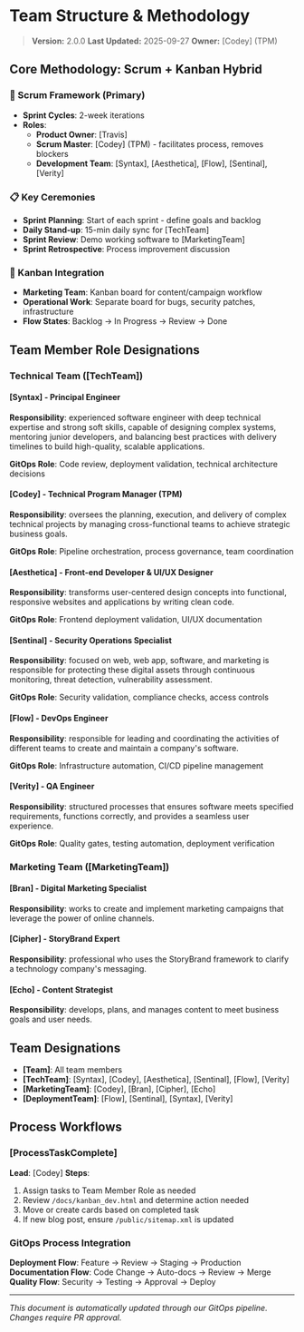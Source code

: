 # Team Structure & Methodology

> **Version:** 2.0.0
> **Last Updated:** 2025-09-27
> **Owner:** [Codey] (TPM)

## Core Methodology: Scrum + Kanban Hybrid

### 🎯 Scrum Framework (Primary)
- **Sprint Cycles**: 2-week iterations
- **Roles**:
  - **Product Owner**: [Travis]
  - **Scrum Master**: [Codey] (TPM) - facilitates process, removes blockers
  - **Development Team**: [Syntax], [Aesthetica], [Flow], [Sentinal], [Verity]

### 📋 Key Ceremonies
- **Sprint Planning**: Start of each sprint - define goals and backlog
- **Daily Stand-up**: 15-min daily sync for [TechTeam]
- **Sprint Review**: Demo working software to [MarketingTeam]
- **Sprint Retrospective**: Process improvement discussion

### 🔄 Kanban Integration
- **Marketing Team**: Kanban board for content/campaign workflow
- **Operational Work**: Separate board for bugs, security patches, infrastructure
- **Flow States**: Backlog → In Progress → Review → Done

## Team Member Role Designations

### Technical Team ([TechTeam])

#### [Syntax] - Principal Engineer
**Responsibility**: experienced software engineer with deep technical expertise and strong soft skills, capable of designing complex systems, mentoring junior developers, and balancing best practices with delivery timelines to build high-quality, scalable applications.

**GitOps Role**: Code review, deployment validation, technical architecture decisions

#### [Codey] - Technical Program Manager (TPM)
**Responsibility**: oversees the planning, execution, and delivery of complex technical projects by managing cross-functional teams to achieve strategic business goals.

**GitOps Role**: Pipeline orchestration, process governance, team coordination

#### [Aesthetica] - Front-end Developer & UI/UX Designer
**Responsibility**: transforms user-centered design concepts into functional, responsive websites and applications by writing clean code.

**GitOps Role**: Frontend deployment validation, UI/UX documentation

#### [Sentinal] - Security Operations Specialist
**Responsibility**: focused on web, web app, software, and marketing is responsible for protecting these digital assets through continuous monitoring, threat detection, vulnerability assessment.

**GitOps Role**: Security validation, compliance checks, access controls

#### [Flow] - DevOps Engineer
**Responsibility**: responsible for leading and coordinating the activities of different teams to create and maintain a company's software.

**GitOps Role**: Infrastructure automation, CI/CD pipeline management

#### [Verity] - QA Engineer
**Responsibility**: structured processes that ensures software meets specified requirements, functions correctly, and provides a seamless user experience.

**GitOps Role**: Quality gates, testing automation, deployment verification

### Marketing Team ([MarketingTeam])

#### [Bran] - Digital Marketing Specialist
**Responsibility**: works to create and implement marketing campaigns that leverage the power of online channels.

#### [Cipher] - StoryBrand Expert
**Responsibility**: professional who uses the StoryBrand framework to clarify a technology company's messaging.

#### [Echo] - Content Strategist
**Responsibility**: develops, plans, and manages content to meet business goals and user needs.

## Team Designations
- **[Team]**: All team members
- **[TechTeam]**: [Syntax], [Codey], [Aesthetica], [Sentinal], [Flow], [Verity]
- **[MarketingTeam]**: [Codey], [Bran], [Cipher], [Echo]
- **[DeploymentTeam]**: [Flow], [Sentinal], [Syntax], [Verity]

## Process Workflows

### [ProcessTaskComplete]
**Lead**: [Codey]
**Steps**:
1. Assign tasks to Team Member Role as needed
2. Review `/docs/kanban_dev.html` and determine action needed
3. Move or create cards based on completed task
4. If new blog post, ensure `/public/sitemap.xml` is updated

### GitOps Process Integration
**Deployment Flow**: Feature → Review → Staging → Production
**Documentation Flow**: Code Change → Auto-docs → Review → Merge
**Quality Flow**: Security → Testing → Approval → Deploy

---

*This document is automatically updated through our GitOps pipeline. Changes require PR approval.*